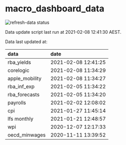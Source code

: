 
<!-- README.md is generated from README.Rmd. Please edit that file -->

# macro\_dashboard\_data

<!-- badges: start -->

![refresh-data
status](https://github.com/MattCowgill/macro_dashboard_data/workflows/refresh-data/badge.svg)

<!-- badges: end -->

Data update script last run at 2021-02-08 12:41:30 AEST.

Data last updated at:

| data            | date                |
| :-------------- | :------------------ |
| rba\_yields     | 2021-02-08 12:41:25 |
| corelogic       | 2021-02-08 11:34:29 |
| apple\_mobility | 2021-02-08 11:34:27 |
| rba\_inf\_exp   | 2021-02-05 11:34:22 |
| rba\_forecasts  | 2021-02-05 11:34:20 |
| payrolls        | 2021-02-02 12:08:02 |
| cpi             | 2021-01-27 11:45:14 |
| lfs monthly     | 2021-01-21 12:48:57 |
| wpi             | 2020-12-07 12:17:33 |
| oecd\_minwages  | 2020-11-11 13:39:52 |
